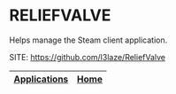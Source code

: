 # RELIEFVALVE
 
 Helps manage the Steam client application.
 
 SITE: https://github.com/l3laze/ReliefValve

 | [Applications](https://portable-linux-apps.github.io/apps.html) | [Home](https://portable-linux-apps.github.io)
 | --- | --- |
